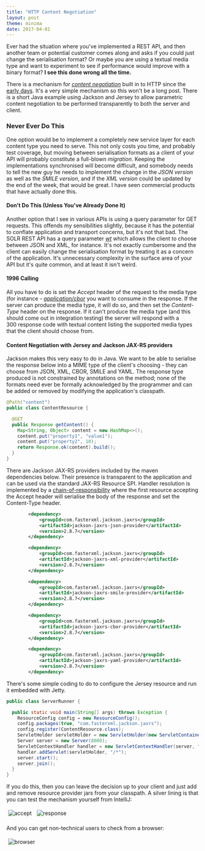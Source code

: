 ```yaml
---
title: "HTTP Content Negotiation"
layout: post
theme: minima
date: 2017-04-01
---
```


Ever had the situation where you've implemented a REST API, and then another team or potential customer comes along and asks if you could just change the serialisation format? Or maybe you are using a textual media type and want to experiment to see if performance would improve with a binary format? **I see this done wrong all the time.**

There is a mechanism for [_content negotiation_](https://developer.mozilla.org/en-US/docs/Web/HTTP/Content_negotiation") built in to HTTP since the [early days](https://www.w3.org/Protocols/HTTP/1.1/draft-ietf-http-v11-spec-01). It's a very simple mechanism so this won't be a long post. There is a short Java example using Jackson and Jersey to allow parametric content negotiation to be performed transparently to both the server and client.

### Never Ever Do This

One option would be to implement a completely new service layer for each content type you need to serve. This not only costs you time, and probably test coverage, but moving between serialisation formats as a client of your API will probably constitute a full-blown _migration_. Keeping the implementations synchronised will become difficult, and somebody needs to tell the new guy he needs to implement the change in the _JSON version_ as well as the _SMILE version_, and if the _XML version_ could be updated by the end of the week, that would be great. I have seen commercial products that have actually done this.

#### Don't Do This (Unless You've Already Done It)

Another option that I see in various APIs is using a query parameter for GET requests. This offends my sensibilities slightly, because it has the potential to conflate application and transport concerns, but it's not that bad<em>.</em> The SOLR REST API has a query parameter [_wt_](https://cwiki.apache.org/confluence/display/solr/Using+JavaScript) which allows the client to choose between JSON and XML, for instance. It's not exactly cumbersome and the client can easily change the serialisation format by treating it as a concern of the application. It's unnecessary complexity in the surface area of your API but it's quite common, and at least it isn't weird.

#### 1996 Calling

All you have to do is set the <em>Accept </em>header of the request to the media type (for instance - [_application/cbor_](https://richardstartin.github.io/posts/concise-binary-object-representation/) you want to consume in the response. If the server can produce the media type, it will do so, and then set the _Content-Type_ header on the response. If it can't produce the media type (and this should come out in integration testing) the server will respond with a 300 response code with textual content listing the supported media types that the client should choose from.

#### Content Negotiation with Jersey and Jackson JAX-RS providers

Jackson makes this very easy to do in Java. We want to be able to serialise the response below into a MIME type of the client's choosing - they can choose from JSON, XML, CBOR, SMILE and YAML. The response type produced is not constrained by annotations on the method; none of the formats need ever be formally acknowledged by the programmer and can be added or removed by modifying the application's classpath.

```java
@Path("content")
public class ContentResource {

  @GET
  public Response getContent() {
    Map<String, Object> content = new HashMap<>();
    content.put("property1", "value1");
    content.put("property2", 10);
    return Response.ok(content).build();
  }
}
```

There are Jackson JAX-RS providers included by the maven dependencies below. Their presence is transparent to the application and can be used via the standard JAX-RS Resource SPI. Handler resolution is implemented by a [chain-of-responsibility](https://en.wikipedia.org/wiki/Chain-of-responsibility_pattern) where the first resource accepting the Accept header will serialise the body of the response and set the Content-Type header.

```xml
        <dependency>
            <groupId>com.fasterxml.jackson.jaxrs</groupId>
            <artifactId>jackson-jaxrs-json-provider</artifactId>
            <version>2.8.7</version>
        </dependency>

        <dependency>
            <groupId>com.fasterxml.jackson.jaxrs</groupId>
            <artifactId>jackson-jaxrs-xml-provider</artifactId>
            <version>2.8.7</version>
        </dependency>

        <dependency>
            <groupId>com.fasterxml.jackson.jaxrs</groupId>
            <artifactId>jackson-jaxrs-smile-provider</artifactId>
            <version>2.8.7</version>
        </dependency>

        <dependency>
            <groupId>com.fasterxml.jackson.jaxrs</groupId>
            <artifactId>jackson-jaxrs-cbor-provider</artifactId>
            <version>2.8.7</version>
        </dependency>

        <dependency>
            <groupId>com.fasterxml.jackson.jaxrs</groupId>
            <artifactId>jackson-jaxrs-yaml-provider</artifactId>
            <version>2.8.7</version>
        </dependency>
```

There's some simple coding to do to configure the Jersey resource and run it embedded with Jetty.

```java
public class ServerRunner {

  public static void main(String[] args) throws Exception {
    ResourceConfig config = new ResourceConfig();
    config.packages(true, "com.fasterxml.jackson.jaxrs");
    config.register(ContentResource.class);
    ServletHolder servletHolder = new ServletHolder(new ServletContainer(config));
    Server server = new Server(8080);
    ServletContextHandler handler = new ServletContextHandler(server, "/*");
    handler.addServlet(servletHolder, "/*");
    server.start();
    server.join();
  }
}
```

If you do this, then you can leave the decision up to your client and just add and remove resource provider jars from your classpath. A silver lining is that you can test the mechanism yourself from IntelliJ:

<img style="max-width: 90%; margin: 5px; overflow: scroll;" src="https://richardstartin.github.io/assets/2017/11/accept.png" alt="accept" />

<img style="max-width: 90%; margin: 5px; overflow: scroll;" src="https://richardstartin.github.io/assets/2017/11/response.png" alt="response" />

And you can get non-technical users to check from a browser:

<img style="max-width: 90%; margin: 5px; overflow: scroll;" src="https://richardstartin.github.io/assets/2017/11/broswer.png" alt="browser" />
